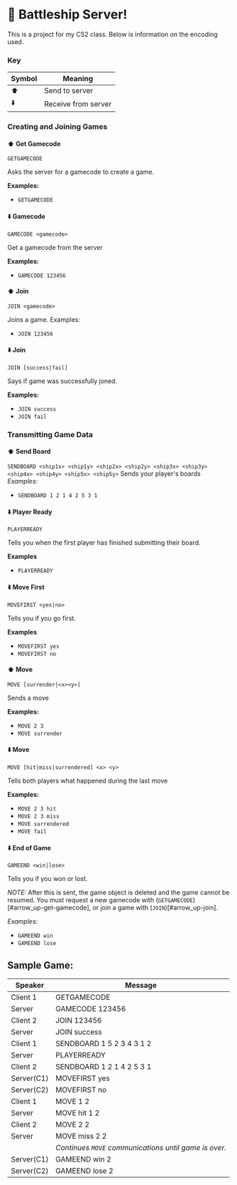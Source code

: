 # :ship: Battleship Server!
This is a project for my CS2 class. Below is information on the encoding used.

### Key

| Symbol       | Meaning             |
|--------------|---------------------|
| :arrow_up:   | Send to server      |
| :arrow_down: | Receive from server |

### Creating and Joining Games
#### :arrow_up: Get Gamecode
```GETGAMECODE```

Asks the server for a gamecode to create a game.

**Examples:**
- `GETGAMECODE`

#### :arrow_down: Gamecode
`GAMECODE <gamecode>`

Get a gamecode from the server

**Examples:**
- `GAMECODE 123456`

#### :arrow_up: Join
```JOIN <gamecode>```

Joins a game.
Examples:
- `JOIN 123456`

#### :arrow_down: Join
```JOIN [success|fail]```

Says if game was successfully joned.

**Examples:**
- `JOIN success`
- `JOIN fail`

### Transmitting Game Data
#### :arrow_up: Send Board

```SENDBOARD <ship1x> <ship1y> <ship2x> <ship2y> <ship3x> <ship3y> <ship4x> <ship4y> <ship5x> <ship5y>```
Sends your player's boards
*Examples:*
- `SENDBOARD 1 2 1 4 2 5 3 1`

#### :arrow_down: Player Ready

```PLAYERREADY```

Tells you when the first player has finished submitting their board.

**Examples**
- `PLAYERREADY`


#### :arrow_down: Move First
```MOVEFIRST <yes|no>```

Tells you if you go first.

**Examples**
- `MOVEFIRST yes`
- `MOVEFIRST no`


#### :arrow_up: Move
```MOVE [surrender|<x><y>]```

Sends a move

**Examples:**   
- `MOVE 2 3`
- `MOVE surrender`

#### :arrow_down: Move
```MOVE [hit|miss|surrendered] <x> <y>```

Tells both players what happened during the last move

**Examples:**
- `MOVE 2 3 hit`
- `MOVE 2 3 miss`
- `MOVE surrendered`
- `MOVE fail`

#### :arrow_down: End of Game
```GAMEEND <win|lose>```

Tells you if you won or lost.

*NOTE:* After this is sent, the game object is deleted and the game cannot be resumed. You must request a new gamecode with (`GETGAMECODE`)[#arrow_up-get-gamecode], or join a game with (`JOIN`)[#arrow_up-join].

*Examples:*
- `GAMEEND win`
- `GAMEEND lose`

## Sample Game:

| Speaker    | Message                                               |
|------------|-------------------------------------------------------|
| Client 1   | GETGAMECODE                                           |
| Server     | GAMECODE 123456                                       |
| Client 2   | JOIN 123456                                           |
| Server     | JOIN success                                          |
| Client 1   | SENDBOARD 1 5 2 3 4 3 1 2                             |
| Server     | PLAYERREADY                                           |
| Client 2   | SENDBOARD 1 2 1 4 2 5 3 1                             |
| Server(C1) | MOVEFIRST yes                                         |
| Server(C2) | MOVEFIRST no                                          |
| Client 1   | MOVE 1 2                                              |
| Server     | MOVE hit 1 2                                          |
| Client 2   | MOVE 2 2                                              |
| Server     | MOVE miss 2 2                                         |
|            | _Continues `MOVE` communications until game is over._ |
| Server(C1) | GAMEEND win 2                                         |
| Server(C2) | GAMEEND lose 2                                        |
